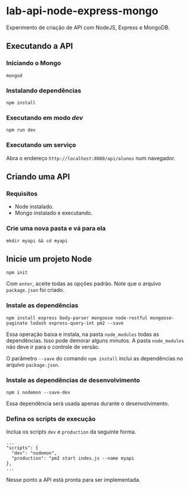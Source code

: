 # lab-api-node-express-mongo

Experimento de criação de API com NodeJS, Express e MongoDB.

## Executando a API

### Iniciando o Mongo

`mongod`

### Instalando dependências

`npm install`

### Executando em modo *dev*

`npm run dev`

### Executando um serviço

Abra o endereço `http://localhost:8080/api/alunos` num navegador.

## Criando uma API

### Requisitos

* Node instalado.
* Mongo instalado e executando.

### Crie uma nova pasta e vá para ela

`mkdir myapi && cd myapi`

## Inicie um projeto Node

`npm init`

Com `enter`, aceite todas as opções padrão. Note que o arquivo `package.json` foi criado.

### Instale as dependências

`npm install express body-parser mongoose node-restful mongoose-paginate lodash express-query-int pm2 --save`

Essa operação baixa e instala, na pasta `node_modules` todas as dependências. Isso pode demorar alguns minutos. A pasta `node_modules` não deve ir para o controle de versão.

O parâmetro `--save` do comando `npm install` inclui as dependências no arquivo `package.json`.

### Instale as dependências de desenvolvimento

`npm i nodemon --save-dev`

Essa dependência será usada apenas durante o desenvolvimento.

### Defina os scripts de execução

Inclua os scripts `dev` e `production` da seguinte forma. 

```
...
"scripts": {
  "dev": "nodemon",
  "production": "pm2 start index.js --name myapi
},
...
```

Nesse ponto a API está pronta para ser implementada.